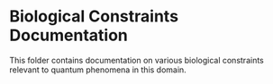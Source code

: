 # Biological Constraints Documentation
This folder contains documentation on various biological constraints relevant to quantum phenomena in this domain.
